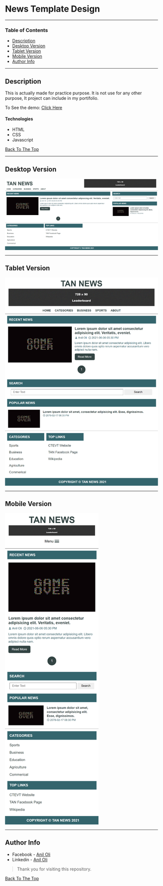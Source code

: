 # News Template Design

---

### Table of Contents

- [Description](#description)
- [Desktop Version](#desktop)
- [Tablet Version](#tablet)
- [Mobile Version](#mobile)
- [Author Info](#author-info)

---

## Description

This is actually made for practice purpose. It is not use for any other purpose, It project can include in my portifolio.

To See the demo: [Click Here](https://rawcdn.githack.com/aniloli42/news-site-template-design/5da518b6fda84879078f15d07d5b6432fef59c9e/index.html)

#### Technologies

- HTML
- CSS
- Javascript

[Back To The Top](#fb-clone-design)

---

## Desktop Version

![News Template Design Desktop Version](imgs/desktop_version.png)

---

## Tablet Version

![News Template Design Tablet Version](imgs/tablet_version.png)

---

## Mobile Version

![News Template Design Mobile Version](imgs/mobile_version.png)

---

## Author Info

- Facebook - [Anil Oli](https://facebook.com/anil.oli.4321)
- Linkedin - [Anil Oli](https://linkedin.com/in/aniloli)

> Thank you for visiting this repository.

[Back To The Top](#fb-clone-design)
